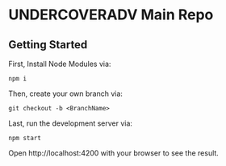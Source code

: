 # UNDERCOVERADV Main Repo

## Getting Started

First, Install Node Modules via:

```
npm i
```

Then, create your own branch via:
```
git checkout -b <BranchName>
```

Last, run the development server via:

```
npm start
```

Open http://localhost:4200 with your browser to see the result.
